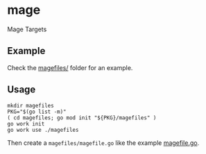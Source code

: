 # mage

Mage Targets

## Example

Check the [magefiles/](magefiles/) folder for an example.

## Usage

```shell
mkdir magefiles
PKG="$(go list -m)"
( cd magefiles; go mod init "${PKG}/magefiles" )
go work init
go work use ./magefiles
```

Then create a `magefiles/magefile.go` like the example [magefile.go](magefiles/magefile.go).
